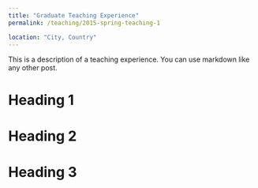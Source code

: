 ```yaml
---
title: "Graduate Teaching Experience"
permalink: /teaching/2015-spring-teaching-1

location: "City, Country"
---
```


This is a description of a teaching experience. You can use markdown like any other post.

Heading 1
======

Heading 2
======

Heading 3
======
